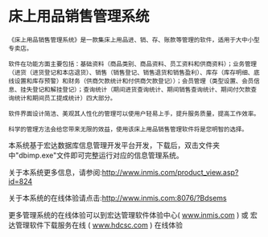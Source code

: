 # 床上用品销售管理系统

    《床上用品销售管理系统》是一款集床上用品进、销、存、账款等管理的软件，适用于大中小型专卖店。
    
    软件在功能方面主要包括：基础资料（商品类别、商品资料、员工资料和供商资料）；业务管理（进货（进货登记和本店退货）、销售（销售登记、销售退货和销售盈利）、库存（库存明细、底线设置和库存预警）和财务（供商欠款统计和付供商欠款登记））；会员管理（类型设置、会员信息、挂失登记和解挂登记）；查询统计（期间进货查询统计、期间销售查询统计、期间付欠款查询统计和期间员工提成统计）四大部分。
    
    软件界面设计简洁、美观其人性化的管理可以使用户轻易上手，提升服务质量，提高工作效率。
    
    科学的管理方法会给您带来无限的效益，使用该床上用品销售管理软件将是您明智的选择。

本系统基于宏达数据库信息管理开发平台开发，下载后，双击文件夹中"dbimp.exe"文件即可完整运行对应的信息管理系统。

关于本系统更多信息，请参阅:http://www.inmis.com/product_view.asp?id=824

关于本系统的在线体验请点击:http://www.inmis.com:8076/?Bdsems

更多管理系统的在线体验可以到宏达管理软件体验中心( www.inmis.com ) 或 宏达管理软件下载服务在线 ( www.hdcsc.com ) 在线体验
